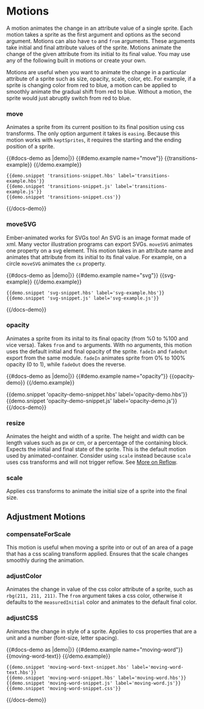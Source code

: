 # Motions

A motion animates the change in an attribute value of a single sprite. Each motion takes a sprite as the first argument and options as the second argument. Motions can also have `to` and `from` arguments. These arguments take initial and final attribute values of the sprite. Motions animate the change of the given attribute from its initial to its final value. You may use any of the following built in motions or create your own. 

Motions are useful when you want to animate the change in a particular attribute of a sprite such as size, opacity, scale, color, etc. For example, if a sprite is changing color from red to blue, a motion can be applied to smoothly animate the gradual shift from red to blue. Without a motion, the sprite would just abruptly switch from red to blue. 


### move
Animates a sprite from its current position to its final position using css transforms. The only option argument it takes is `easing`. Because this motion works with `keptSprites`, it requires the starting and the ending position of a sprite. 

{{#docs-demo as |demo|}}
    {{#demo.example name="move"}}
      {{transitions-example}}
    {{/demo.example}}

    {{demo.snippet 'transitions-snippet.hbs' label='transitions-example.hbs'}}
    {{demo.snippet 'transitions-snippet.js' label='transitions-example.js'}}
    {{demo.snippet 'transitions-snippet.css'}}
{{/docs-demo}}

### moveSVG

Ember-animated works for SVGs too! An SVG is an image format made of xml. Many vector illustration programs can export SVGs. `moveSVG` animates one property on a svg element. This motion takes in an attribute name and animates that attribute from its initial to its final value. For example, on a circle `moveSVG` animates the `cx` property.

{{#docs-demo as |demo|}}
    {{#demo.example name="svg"}}
        {{svg-example}}
    {{/demo.example}}

    {{demo.snippet 'svg-snippet.hbs' label='svg-example.hbs'}}
    {{demo.snippet 'svg-snippet.js' label='svg-example.js'}}
{{/docs-demo}}

### opacity
Animates a sprite from its inital to its final opacity (from %0 to %100 and vice versa). Takes `from` and `to` arguments. With no arguments, this motion uses the default initial and final opacity of the sprite. `fadeIn` and `fadeOut` export from the same module. `fadeIn` animates sprite from 0% to 100% opacity (0 to 1), while `fadeOut` does the reverse. 

{{#docs-demo as |demo|}}
  {{#demo.example name="opacity"}}
    {{opacity-demo}}
  {{/demo.example}}

  {{demo.snippet 'opacity-demo-snippet.hbs' label='opacity-demo.hbs'}}
  {{demo.snippet 'opacity-demo-snippet.js' label='opacity-demo.js'}}
{{/docs-demo}}

### resize
Animates the height and width of a sprite. The height and width can be length values such as px or cm, or a percentage of the containing block. Expects the initial and final state of the sprite. This is the default motion used by animated-container. Consider using `scale` instead because `scale` uses css transforms and will not trigger reflow. See [More on Reflow](https://developers.google.com/web/fundamentals/design-and-ux/animations/animations-and-performance).

### scale
Applies css transforms to animate the initial size of a sprite into the final size. 

## Adjustment Motions

### compensateForScale
This motion is useful when moving a sprite into or out of an area of a page that has a css scaling transform applied. Ensures that the scale changes smoothly during the animation. 

### adjustColor
Animates the change in value of the css color attribute of a sprite, such as `rbg(211, 211, 211)`. The `from` argument takes a css color, otherwise it defaults to the `measuredInitial` color and animates to the default final color. 

### adjustCSS
Animates the change in style of a sprite. Applies to css properties that are a unit and a number (font-size, letter spacing).

{{#docs-demo as |demo|}}
    {{#demo.example name="moving-word"}}
        {{moving-word-text}}
    {{/demo.example}}

    {{demo.snippet 'moving-word-text-snippet.hbs' label='moving-word-text.hbs'}}
    {{demo.snippet 'moving-word-snippet.hbs' label='moving-word.hbs'}}
    {{demo.snippet 'moving-word-snippet.js' label='moving-word.js'}}
    {{demo.snippet 'moving-word-snippet.css'}}
{{/docs-demo}}
